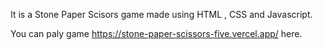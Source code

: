 It is a Stone Paper Scisors game made using HTML , CSS and Javascript.

You can paly game https://stone-paper-scissors-five.vercel.app/ here.
